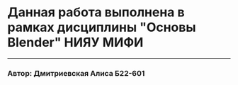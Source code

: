 # Данная работа выполнена в рамках дисциплины "Основы Blender" НИЯУ МИФИ
---
### Автор: Дмитриевская Алиса Б22-601
